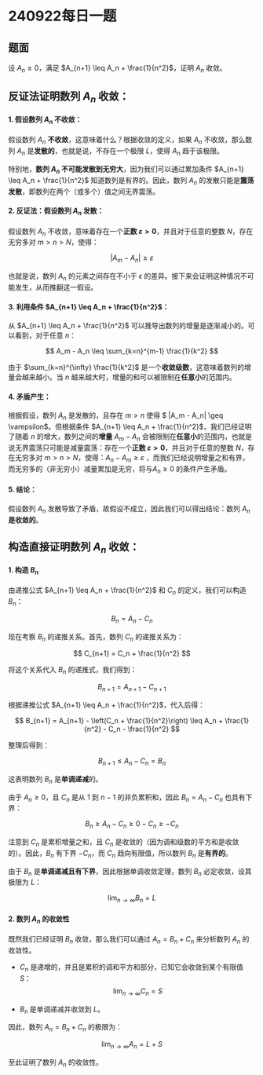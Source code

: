 # 240922每日一题

## 题面

设 $A_n \geq 0$，满足 $A_{n+1} \leq A_n + \frac{1}{n^2}$，证明 $A_n$ 收敛。

## 反证法证明数列 $A_n$ 收敛：

#### 1. 假设数列 $A_n$ 不收敛：

假设数列 $A_n$ **不收敛**，这意味着什么？根据收敛的定义，如果 $A_n$ 不收敛，那么数列 $A_n$ 是**发散的**，也就是说，不存在一个极限 $L$，使得 $A_n$ 趋于该极限。

特别地，**数列 $A_n$ 不可能发散到无穷大**，因为我们可以通过累加条件 $A_{n+1} \leq A_n + \frac{1}{n^2}$ 知道数列是有界的。因此，数列 $A_n$ 的发散只能是**震荡发散**，即数列在两个（或多个）值之间无界震荡。

#### 2. 反证法：假设数列 $A_n$ 发散：

假设数列 $A_n$ 不收敛，意味着存在一个**正数 $\varepsilon > 0$**，并且对于任意的整数 $N$，存在无穷多对 $m > n > N$，使得：

$$
|A_m - A_n| \geq \varepsilon
$$

也就是说，数列 $A_n$ 的元素之间存在不小于 $\epsilon$ 的差异。接下来会证明这种情况不可能发生，从而推翻这一假设。

#### 3. 利用条件 $A_{n+1} \leq A_n + \frac{1}{n^2}$：

从 $A_{n+1} \leq A_n + \frac{1}{n^2}$ 可以推导出数列的增量是逐渐减小的。可以看到，对于任意 $n$：

$$
A_m - A_n \leq \sum_{k=n}^{m-1} \frac{1}{k^2}
$$

由于 $\sum_{k=n}^{\infty} \frac{1}{k^2}$ 是一个**收敛级数**，这意味着数列的增量会越来越小。当 $n$ 越来越大时，增量的和可以被限制在**任意小**的范围内。

#### 4. 矛盾产生：

根据假设，数列 $A_n$ 是发散的，且存在 $m > n$ 使得 $ |A_m - A_n| \geq \varepsilon$。但根据条件 $A_{n+1} \leq A_n + \frac{1}{n^2}$，我们已经证明了随着 $n$ 的增大，数列之间的**增量** $A_m - A_n$ 会被限制在**任意小**的范围内，也就是说无界震荡只可能是减量震荡：存在一个**正数 $\varepsilon > 0$**，并且对于任意的整数 $N$，存在无穷多对 $m > n > N$，使得：$A_n - A_m\geq \varepsilon$ ，而我们已经说明增量之和有界，而无穷多的（非无穷小）减量累加是无穷，将与$A_n \geq 0$ 的条件产生矛盾。

#### 5. 结论：

假设数列 $A_n$ 发散导致了矛盾，故假设不成立，因此我们可以得出结论：数列 $A_n$ **是收敛的**。

## 构造直接证明数列 $A_n$ 收敛：

#### 1. 构造 $B_n$

由递推公式 $A_{n+1} \leq A_n + \frac{1}{n^2}$ 和 $C_n$ 的定义，我们可以构造 $B_n$：

$$
B_n = A_n - C_n
$$

现在考察 $B_n$ 的递推关系。首先，数列 $C_n$ 的递推关系为：

$$
C_{n+1} = C_n + \frac{1}{n^2}
$$

将这个关系代入 $B_n$ 的递推式，我们得到：

$$
B_{n+1} = A_{n+1} - C_{n+1}
$$

根据递推公式 $A_{n+1} \leq A_n + \frac{1}{n^2}$，代入后得：

$$
B_{n+1} = A_{n+1} - \left(C_n + \frac{1}{n^2}\right) \leq A_n + \frac{1}{n^2} - C_n - \frac{1}{n^2}
$$

整理后得到：

$$
B_{n+1} \leq A_n - C_n = B_n
$$

这表明数列 $B_n$ 是**单调递减**的。

由于 $A_n \geq 0$，且 $C_n$ 是从 1 到 $n-1$ 的非负累积和，因此 $B_n = A_n - C_n$ 也具有下界：

$$
B_n \geq A_n - C_n \geq 0 - C_n \geq -C_n
$$

注意到 $C_n$ 是累积增量之和，且 $C_n$ 是收敛的（因为调和级数的平方和是收敛的）。因此，$B_n$ 有下界 $-C_n$，而 $C_n$ 趋向有限值，所以数列 $B_n$ 是**有界的**。

由于 $B_n$ 是**单调递减且有下界**，因此根据单调收敛定理，数列 $B_n$ 必定收敛，设其极限为 $L$：

$$
\lim_{n \to \infty} B_n = L
$$

#### 2. 数列 $A_n$ 的收敛性

既然我们已经证明 $B_n$ 收敛，那么我们可以通过 $A_n = B_n + C_n$ 来分析数列 $A_n$ 的收敛性。

- $C_n$ 是递增的，并且是累积的调和平方和部分，已知它会收敛到某个有限值 $S$：
  $$
  \lim_{n \to \infty} C_n = S
  $$

- $B_n$ 是单调递减并收敛到 $L$。

因此，数列 $A_n = B_n + C_n$ 的极限为：

$$
\lim_{n \to \infty} A_n = L + S
$$

至此证明了数列 $A_n$ 的收敛性。

